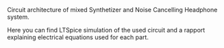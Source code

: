 Circuit architecture of mixed Synthetizer and Noise Cancelling Headphone system.

Here you can find LTSpice simulation of the used circuit and a rapport explaining electrical equations used for each part.

